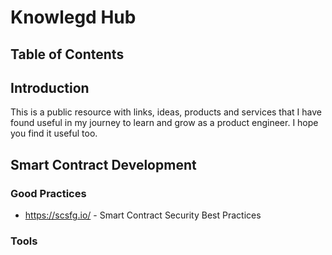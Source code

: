 # Knowlegd Hub

## Table of Contents

## Introduction

This is a public resource with links, ideas, products and services that I have found useful in my journey to learn and grow as a product engineer. I hope you find it useful too.

## Smart Contract Development

### Good Practices

- https://scsfg.io/ - Smart Contract Security Best Practices

### Tools